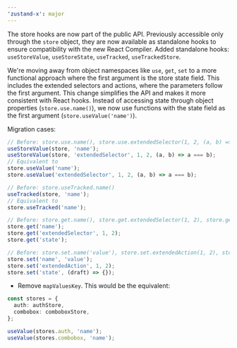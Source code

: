 ```yaml
---
'zustand-x': major
---
```


The store hooks are now part of the public API. Previously accessible only through the `store` object, they are now available as standalone hooks to ensure compatibility with the new React Compiler. Added standalone hooks: `useStoreValue`, `useStoreState`, `useTracked`, `useTrackedStore`.

We're moving away from object namespaces like `use`, `get`, `set` to a more functional approach where the first argument is the store state field. This includes the extended selectors and actions, where the parameters follow the first argument. This change simplifies the API and makes it more consistent with React hooks. Instead of accessing state through object properties (`store.use.name()`), we now use functions with the state field as the first argument (`store.useValue('name')`).

Migration cases:

```ts
// Before: store.use.name(), store.use.extendedSelector(1, 2, (a, b) => a === b)
useStoreValue(store, 'name');
useStoreValue(store, 'extendedSelector', 1, 2, (a, b) => a === b);
// Equivalent to
store.useValue('name');
store.useValue('extendedSelector', 1, 2, (a, b) => a === b);

// Before: store.useTracked.name()
useTracked(store, 'name');
// Equivalent to
store.useTracked('name');

// Before: store.get.name(), store.get.extendedSelector(1, 2), store.get.state()
store.get('name');
store.get('extendedSelector', 1, 2);
store.get('state');

// Before: store.set.name('value'), store.set.extendedAction(1, 2), store.set.state(draft => { ... })
store.set('name', 'value');
store.set('extendedAction', 1, 2);
store.set('state', (draft) => {});
```

- Remove `mapValuesKey`. This would be the equivalent:

```ts
const stores = {
  auth: authStore,
  combobox: comboboxStore,
};

useValue(stores.auth, 'name');
useValue(stores.combobox, 'name');
```
